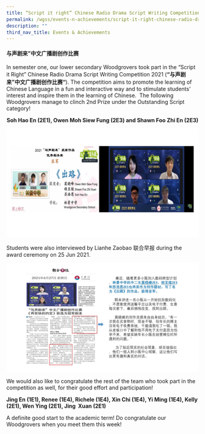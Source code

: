 ```yaml
---
title: “Script it right” Chinese Radio Drama Script Writing Competition 2021
permalink: /wgss/events-n-achievements/script-it-right-chinese-radio-drama-script-writing-competition-2021/
description: ""
third_nav_title: Events & Achievements
---
```

#### 与声剧来”中文广播剧创作比赛

In semester one, our lower secondary Woodgrovers took part in the “Script it Right” Chinese Radio Drama Script Writing Competition 2021 (**“与声剧来”中文广播剧创作比赛“**). The competition aims to promote the learning of Chinese Language in a fun and interactive way and to stimulate students’ interest and inspire them in the learning of Chinese.  The following Woodgrovers manage to clinch 2nd Prize under the Outstanding Script category!

<p style="text-align:center;"> <strong>Soh Hao En (2E1), Owen Moh Siew Fung (2E3) and Shawn Foo Zhi En (2E3)</strong></p>

![“Script it right” Chinese Radio Drama Script Writing Competition 2021](/images/Script%20it%20right%201.jpeg)

Students were also interviewed by Lianhe Zaobao 联合早报 during the award ceremony on 25 Jun 2021.

![“Script it right” Chinese Radio Drama Script Writing Competition 2021](/images/Script%20it%20right.jpeg)

We would also like to congratulate the rest of the team who took part in the competition as well, for their good effort and participation!

**Jing En (1E1), Renee (1E4), Richele (1E4), Xin Chi (1E4), Yi Ming (1E4), Kelly (2E1), Wen Ying (2E1), Jing  Xuan (2E1)**  

A definite good start to the academic term! Do congratulate our Woodgrovers when you meet them this week!
